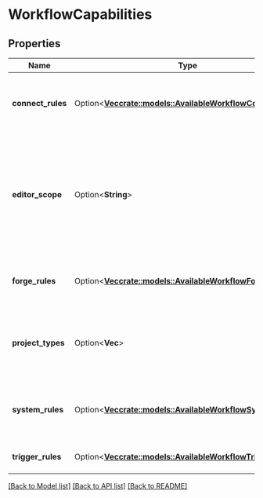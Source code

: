 # WorkflowCapabilities

## Properties

Name | Type | Description | Notes
------------ | ------------- | ------------- | -------------
**connect_rules** | Option<[**Vec<crate::models::AvailableWorkflowConnectRule>**](AvailableWorkflowConnectRule.md)> | The Connect provided ecosystem rules available. | [optional]
**editor_scope** | Option<**String**> | The scope of the workflow capabilities. `GLOBAL` for company-managed projects and `PROJECT` for team-managed projects. | [optional]
**forge_rules** | Option<[**Vec<crate::models::AvailableWorkflowForgeRule>**](AvailableWorkflowForgeRule.md)> | The Forge provided ecosystem rules available. | [optional]
**project_types** | Option<**Vec<String>**> | The types of projects that this capability set is available for. | [optional]
**system_rules** | Option<[**Vec<crate::models::AvailableWorkflowSystemRule>**](AvailableWorkflowSystemRule.md)> | The Atlassian provided system rules available. | [optional]
**trigger_rules** | Option<[**Vec<crate::models::AvailableWorkflowTriggers>**](AvailableWorkflowTriggers.md)> | The trigger rules available. | [optional]

[[Back to Model list]](../README.md#documentation-for-models) [[Back to API list]](../README.md#documentation-for-api-endpoints) [[Back to README]](../README.md)


